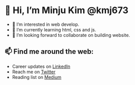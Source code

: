 # 👋 Hi, I’m Minju Kim @kmj673
- 👀 I’m interested in web develop.
- 🌱 I’m currently learning html, css and js.
- 💞️ I’m looking forward to collaborate on building website.
## 📫 Find me around the web:
- Career updates on [LinkedIn](https://www.linkedin.com/in/minju-kim-minju/)
- Reach me on [Twitter](https://twitter.com/minju25kim)
- Reading list on [Medium](https://medium.com/@minju25kim)

<!---
kmj673/kmj673 is a ✨ special ✨ repository because its `README.md` (this file) appears on your GitHub profile.
You can click the Preview link to take a look at your changes.
--->

